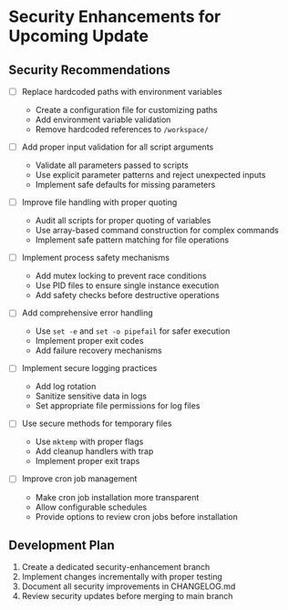 # Security Enhancements for Upcoming Update

## Security Recommendations

- [ ] Replace hardcoded paths with environment variables
  - Create a configuration file for customizing paths
  - Add environment variable validation
  - Remove hardcoded references to `/workspace/`

- [ ] Add proper input validation for all script arguments
  - Validate all parameters passed to scripts
  - Use explicit parameter patterns and reject unexpected inputs
  - Implement safe defaults for missing parameters

- [ ] Improve file handling with proper quoting
  - Audit all scripts for proper quoting of variables
  - Use array-based command construction for complex commands
  - Implement safe pattern matching for file operations

- [ ] Implement process safety mechanisms
  - Add mutex locking to prevent race conditions
  - Use PID files to ensure single instance execution
  - Add safety checks before destructive operations

- [ ] Add comprehensive error handling
  - Use `set -e` and `set -o pipefail` for safer execution
  - Implement proper exit codes
  - Add failure recovery mechanisms

- [ ] Implement secure logging practices
  - Add log rotation
  - Sanitize sensitive data in logs
  - Set appropriate file permissions for log files

- [ ] Use secure methods for temporary files
  - Use `mktemp` with proper flags
  - Add cleanup handlers with trap
  - Implement proper exit traps

- [ ] Improve cron job management
  - Make cron job installation more transparent
  - Allow configurable schedules
  - Provide options to review cron jobs before installation

## Development Plan

1. Create a dedicated security-enhancement branch
2. Implement changes incrementally with proper testing
3. Document all security improvements in CHANGELOG.md
4. Review security updates before merging to main branch
